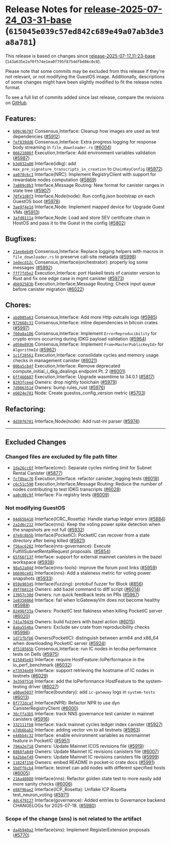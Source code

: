 Release Notes for [release-2025-07-24\_03-31-base](https://github.com/dfinity/ic/tree/release-2025-07-24_03-31-base) (`615045e039c57ed842c689e49a07ab3de3a8a781`)
=================================================================================================================================================================

This release is based on changes since [release-2025-07-17\_11-23-base](https://dashboard.internetcomputer.org/release/143a635e2af0f574e1ea0f795f8754dfbd86c0c0) (`143a635e2af0f574e1ea0f795f8754dfbd86c0c0`).

Please note that some commits may be excluded from this release if they're not relevant, or not modifying the GuestOS image.
Additionally, descriptions of some changes might have been slightly modified to fit the release notes format.

To see a full list of commits added since last release, compare the revisions on [GitHub](https://github.com/dfinity/ic/compare/release-2025-07-17_11-23-base...release-2025-07-24_03-31-base).

Features:
---------

* [`b09c9b787`](https://github.com/dfinity/ic/commit/b09c9b787) Consensus,Interface: Cleanup how images are used as test dependencies ([#5912](https://github.com/dfinity/ic/pull/5912))
* [`fef839dd6`](https://github.com/dfinity/ic/commit/fef839dd6) Consensus,Interface: Extra progress logging for response body streaming in `file_downloader.rs` ([#6004](https://github.com/dfinity/ic/pull/6004))
* [`06621806f`](https://github.com/dfinity/ic/commit/06621806f) Execution,Interface: Add environment variables validation ([#5987](https://github.com/dfinity/ic/pull/5987))
* [`b3d032a80`](https://github.com/dfinity/ic/commit/b3d032a80) Interface(idkg): add `max_pre_signature_transcripts_in_creation` to `ChainKeyConfig` ([#5972](https://github.com/dfinity/ic/pull/5972))
* [`aa078c6c1`](https://github.com/dfinity/ic/commit/aa078c6c1) Interface(NRC): Implement RegistryClient with support for rewardable nodes computation ([#5869](https://github.com/dfinity/ic/pull/5869))
* [`7a809c0b3`](https://github.com/dfinity/ic/commit/7a809c0b3) Interface,Message Routing: New format for canister ranges in state tree ([#5907](https://github.com/dfinity/ic/pull/5907))
* [`70fe1d8f3`](https://github.com/dfinity/ic/commit/70fe1d8f3) Interface,Node(node): Run config.json bootstrap on each GuestOS boot ([#5978](https://github.com/dfinity/ic/pull/5978))
* [`3ae9f4e1d`](https://github.com/dfinity/ic/commit/3ae9f4e1d) Interface,Node: Implement mapped device for Upgrade Guest VMs ([#5913](https://github.com/dfinity/ic/pull/5913))
* [`3afd0111a`](https://github.com/dfinity/ic/commit/3afd0111a) Interface,Node: Load and store SEV certificate chain in HostOS and pass it to the Guest in the config ([#5802](https://github.com/dfinity/ic/pull/5802))

Bugfixes:
---------

* [`21ee6eb49`](https://github.com/dfinity/ic/commit/21ee6eb49) Consensus,Interface: Replace logging helpers with macros in `file_downloader.rs` to preserve call-site metadata ([#5998](https://github.com/dfinity/ic/pull/5998))
* [`1edecd12c`](https://github.com/dfinity/ic/commit/1edecd12c) Consensus,Interface(orchestrator): properly log some messages ([#5992](https://github.com/dfinity/ic/pull/5992))
* [`fff7fd5e2`](https://github.com/dfinity/ic/commit/fff7fd5e2) Execution,Interface: port Haskell tests of canister version to Rust and fix one edge case in mgmt canister ([#5973](https://github.com/dfinity/ic/pull/5973))
* [`4bb92583b`](https://github.com/dfinity/ic/commit/4bb92583b) Execution,Interface,Message Routing: Check input queue before canister migration ([#6022](https://github.com/dfinity/ic/pull/6022))

Chores:
-------

* [`abd085a63`](https://github.com/dfinity/ic/commit/abd085a63) Consensus,Interface: Add more Http outcalls logs ([#5985](https://github.com/dfinity/ic/pull/5985))
* [`972668c31`](https://github.com/dfinity/ic/commit/972668c31) Consensus,Interface: inline dependencies in bitcoin crates ([#5997](https://github.com/dfinity/ic/pull/5997))
* [`f60a8a106`](https://github.com/dfinity/ic/commit/f60a8a106) Consensus,Interface: Implement `ErrorReproducibility` for crypto errors occurring during IDKG payload validation ([#5964](https://github.com/dfinity/ic/pull/5964))
* [`a058e8936`](https://github.com/dfinity/ic/commit/a058e8936) Consensus,Interface: Implement `From<MasterPublicKeyId>` for `AlgorithmId` ([#5962](https://github.com/dfinity/ic/pull/5962))
* [`1c1f28561`](https://github.com/dfinity/ic/commit/1c1f28561) Execution,Interface: consolidate cycles and memory usage checks in management canister ([#6021](https://github.com/dfinity/ic/pull/6021))
* [`00ba5cb4f`](https://github.com/dfinity/ic/commit/00ba5cb4f) Execution,Interface: Remove deprecated compute\_initial\_i\_dkg\_dealings endpoint Pt. 2 ([#6001](https://github.com/dfinity/ic/pull/6001))
* [`6ff466687`](https://github.com/dfinity/ic/commit/6ff466687) Execution,Interface: Upgrade wasmtime to 34.0.1 ([#5817](https://github.com/dfinity/ic/pull/5817))
* [`8293fceed`](https://github.com/dfinity/ic/commit/8293fceed) Owners: drop nightly toolchain ([#5979](https://github.com/dfinity/ic/pull/5979))
* [`7d986351d`](https://github.com/dfinity/ic/commit/7d986351d) Owners: bump rules\_rust ([#5976](https://github.com/dfinity/ic/pull/5976))
* [`e6024e781`](https://github.com/dfinity/ic/commit/e6024e781) Node: Create guestos\_config\_version metric ([#5703](https://github.com/dfinity/ic/pull/5703))

Refactoring:
------------

* [`4d30f6781`](https://github.com/dfinity/ic/commit/4d30f6781) Interface,Node(node): Add rust-ini parser ([#5974](https://github.com/dfinity/ic/pull/5974))

---------------------------------------

## Excluded Changes

### Changed files are excluded by file path filter
* [`1da26cc6f`](https://github.com/dfinity/ic/commit/1da26cc6f) Interface(cmc): Separate cycles minting limit for Subnet Rental Canister ([#5877](https://github.com/dfinity/ic/pull/5877))
* [`fcf8bac76`](https://github.com/dfinity/ic/commit/fcf8bac76) Execution,Interface: refactor canister\_logging tests ([#6018](https://github.com/dfinity/ic/pull/6018))
* [`c6c51c590`](https://github.com/dfinity/ic/commit/c6c51c590) Execution,Interface,Message Routing: Reduce the number of nodes contributing to test IDKG transcripts ([#6028](https://github.com/dfinity/ic/pull/6028))
* [`aa0c00c9f`](https://github.com/dfinity/ic/commit/aa0c00c9f) Interface: Fix registry tests ([#6009](https://github.com/dfinity/ic/pull/6009))

### Not modifying GuestOS
* [`04d65b410`](https://github.com/dfinity/ic/commit/04d65b410) Interface(ICRC\_Rosetta): Handle startup ledger errors ([#5884](https://github.com/dfinity/ic/pull/5884))
* [`2a2d6c212`](https://github.com/dfinity/ic/commit/2a2d6c212) Interface(nns): Keep the voting power spike detection when the snapshots are not full ([#5932](https://github.com/dfinity/ic/pull/5932))
* [`d7e8c8b5b`](https://github.com/dfinity/ic/commit/d7e8c8b5b) Interface(PocketIC): PocketIC can recover from a state directory after being killed ([#5921](https://github.com/dfinity/ic/pull/5921))
* [`f56ac6282`](https://github.com/dfinity/ic/commit/f56ac6282) Interface(nns-governance): Execute FulfillSubnetRentalRequest proposals. ([#5854](https://github.com/dfinity/ic/pull/5854))
* [`65f66f13f`](https://github.com/dfinity/ic/commit/65f66f13f) Interface: support for external mainnet canisters in the bazel workspace ([#5938](https://github.com/dfinity/ic/pull/5938))
* [`98a52a04d`](https://github.com/dfinity/ic/commit/98a52a04d) Interface(nns-tools): improve the forum post links ([#5959](https://github.com/dfinity/ic/pull/5959))
* [`b6696ce01`](https://github.com/dfinity/ic/commit/b6696ce01) Interface(nns): Add a staleness metric for voting power snapshots ([#5933](https://github.com/dfinity/ic/pull/5933))
* [`059e90345`](https://github.com/dfinity/ic/commit/059e90345) Interface(fuzzing): protobuf fuzzer for Block ([#856](https://github.com/dfinity/ic/pull/856))
* [`d9ff68124`](https://github.com/dfinity/ic/commit/d9ff68124) Owners: add bazel command to diff script ([#6014](https://github.com/dfinity/ic/pull/6014))
* [`13957c30d`](https://github.com/dfinity/ic/commit/13957c30d) Owners: run quick feedback tests on PRs ([#5967](https://github.com/dfinity/ic/pull/5967))
* [`1e835606d`](https://github.com/dfinity/ic/commit/1e835606d) Interface: fail when IcGatewayVm does not become healthy ([#5988](https://github.com/dfinity/ic/pull/5988))
* [`82496f33a`](https://github.com/dfinity/ic/commit/82496f33a) Owners: PocketIC test flakiness when killing PocketIC server ([#6020](https://github.com/dfinity/ic/pull/6020))
* [`741a70439`](https://github.com/dfinity/ic/commit/741a70439) Owners: build fuzzers with bazel action ([#6015](https://github.com/dfinity/ic/pull/6015))
* [`8aba5546a`](https://github.com/dfinity/ic/commit/8aba5546a) Owners: Exclude sev crate from reproducibility checks ([#5996](https://github.com/dfinity/ic/pull/5996))
* [`1d71fbfb6`](https://github.com/dfinity/ic/commit/1d71fbfb6) Owners(PocketIC): distinguish between arm64 and x86\_64 when downloading PocketIC server ([#5924](https://github.com/dfinity/ic/pull/5924))
* [`df518565b`](https://github.com/dfinity/ic/commit/df518565b) Consensus,Interface: run IC nodes in tecdsa performance tests on Dells ([#5975](https://github.com/dfinity/ic/pull/5975))
* [`615045e03`](https://github.com/dfinity/ic/commit/615045e03) Interface: require HostFeature::IoPerformance in the io\_perf\_benchmark ([#6032](https://github.com/dfinity/ic/pull/6032))
* [`e73934e69`](https://github.com/dfinity/ic/commit/e73934e69) Interface: support retrieving the hostname of IC nodes in testnets ([#6029](https://github.com/dfinity/ic/pull/6029))
* [`3e3587510`](https://github.com/dfinity/ic/commit/3e3587510) Interface: add the IoPerformance HostFeature to the system-testing driver ([#6027](https://github.com/dfinity/ic/pull/6027))
* [`a80ae5037`](https://github.com/dfinity/ic/commit/a80ae5037) Interface(boundary): add `ic-gateway` logs in `system-tests` ([#6013](https://github.com/dfinity/ic/pull/6013))
* [`8f772dcaf`](https://github.com/dfinity/ic/commit/8f772dcaf) Interface(NPR): Refactor NPR to use dyn CanisterRegistryClient ([#6000](https://github.com/dfinity/ic/pull/6000))
* [`36cffa3b5`](https://github.com/dfinity/ic/commit/36cffa3b5) Interface: track NNS governance test canister in mainnet canisters ([#5916](https://github.com/dfinity/ic/pull/5916))
* [`332111fb8`](https://github.com/dfinity/ic/commit/332111fb8) Interface: track mainnet cycles ledger index canister ([#5927](https://github.com/dfinity/ic/pull/5927))
* [`e7db6bab2`](https://github.com/dfinity/ic/commit/e7db6bab2) Interface: adding vector vm to all testnets ([#5963](https://github.com/dfinity/ic/pull/5963))
* [`e44bb4c32`](https://github.com/dfinity/ic/commit/e44bb4c32) Interface: enable environment variables as nonmainnet feature in PocketIC ([#5951](https://github.com/dfinity/ic/pull/5951))
* [`794a2e718`](https://github.com/dfinity/ic/commit/794a2e718) Owners: Update Mainnet ICOS revisions file ([#5919](https://github.com/dfinity/ic/pull/5919))
* [`8868fa849`](https://github.com/dfinity/ic/commit/8868fa849) Owners: Update Mainnet IC revisions canisters file ([#6007](https://github.com/dfinity/ic/pull/6007))
* [`6a2bbef49`](https://github.com/dfinity/ic/commit/6a2bbef49) Owners: Update Mainnet IC revisions canisters file ([#5999](https://github.com/dfinity/ic/pull/5999))
* [`11824f150`](https://github.com/dfinity/ic/commit/11824f150) Owners: embed README in pocket-ic crate docs ([#5991](https://github.com/dfinity/ic/pull/5991))
* [`5bdff6cb4`](https://github.com/dfinity/ic/commit/5bdff6cb4) Interface: testnet can add nodes with different specified hosts ([#6005](https://github.com/dfinity/ic/pull/6005))
* [`216a40080`](https://github.com/dfinity/ic/commit/216a40080) Interface(nns): Refactor golden state test to more easily add more sanity checks ([#6006](https://github.com/dfinity/ic/pull/6006))
* [`e88f9bae2`](https://github.com/dfinity/ic/commit/e88f9bae2) Interface(ICP\_Rosetta): Unflake ICP Rosetta test\_neuron\_voting ([#5971](https://github.com/dfinity/ic/pull/5971))
* [`4dc479127`](https://github.com/dfinity/ic/commit/4dc479127) Interface(governance): Added entries to Governance backend CHANGELOGs for 2025-07-18. ([#5980](https://github.com/dfinity/ic/pull/5980))

### Scope of the change (sns) is not related to the artifact
* [`da4b940a2`](https://github.com/dfinity/ic/commit/da4b940a2) Interface(sns): Implement RegisterExtension proposals ([#5770](https://github.com/dfinity/ic/pull/5770))
